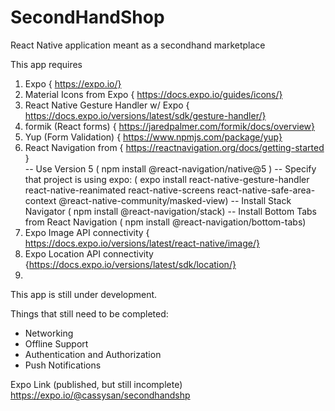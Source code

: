 # SecondHandShop

React Native application meant as a secondhand marketplace

This app requires

1. Expo { https://expo.io/}
2. Material Icons from Expo { https://docs.expo.io/guides/icons/}
3. React Native Gesture Handler w/ Expo { https://docs.expo.io/versions/latest/sdk/gesture-handler/}
4. formik (React forms) { https://jaredpalmer.com/formik/docs/overview}
5. Yup (Form Validation) { https://www.npmjs.com/package/yup}
6. React Navigation from { https://reactnavigation.org/docs/getting-started }  
   -- Use Version 5 ( npm install @react-navigation/native@5 )
   -- Specify that project is using expo: ( expo install
   react-native-gesture-handler react-native-reanimated react-native-screens react-native-safe-area-context @react-native-community/masked-view)
   -- Install Stack Navigator ( npm install @react-navigation/stack)
   -- Install Bottom Tabs from React Navigation ( npm install @react-navigation/bottom-tabs)
7. Expo Image API connectivity { https://docs.expo.io/versions/latest/react-native/image/}
8. Expo Location API connectivity {https://docs.expo.io/versions/latest/sdk/location/}
9.

This app is still under development.

Things that still need to be completed:

- Networking
- Offline Support
- Authentication and Authorization
- Push Notifications

Expo Link (published, but still incomplete)
https://expo.io/@cassysan/secondhandshp
